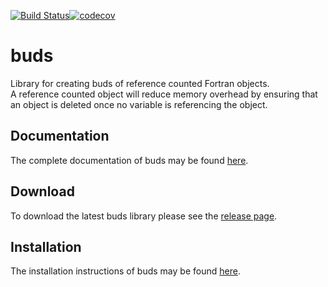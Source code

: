 [![Build Status](https://travis-ci.org/siesta-project/buds.svg?branch=master)](https://travis-ci.org/siesta-project/buds)[![codecov](https://codecov.io/gh/siesta-project/buds/branch/master/graph/badge.svg)](https://codecov.io/gh/siesta-project/buds)


# buds

Library for creating buds of reference counted Fortran
objects.  
A reference counted object will reduce memory overhead
by ensuring that an object is deleted once no variable
is referencing the object.

## Documentation

The complete documentation of buds may be found [here](http://siesta-project.github.io/buds/).

## Download

To download the latest buds library please see the [release page](https://github.com/siesta-project/buds/releases).

## Installation

The installation instructions of buds may be found [here](http://siesta-project.github.io/buds/installInstructions.html).

